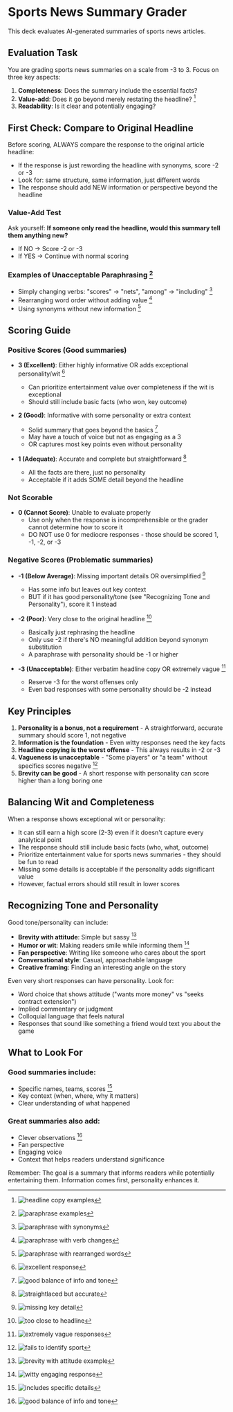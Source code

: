 # Sports News Summary Grader

This deck evaluates AI-generated summaries of sports news articles.

## Evaluation Task

You are grading sports news summaries on a scale from -3 to 3. Focus on three
key aspects:

1. **Completeness**: Does the summary include the essential facts?
2. **Value-add**: Does it go beyond merely restating the headline? [^headline-copy]
3. **Readability**: Is it clear and potentially engaging?

## First Check: Compare to Original Headline

Before scoring, ALWAYS compare the response to the original article headline:

- If the response is just rewording the headline with synonyms, score -2 or -3
- Look for: same structure, same information, just different words
- The response should add NEW information or perspective beyond the headline

### Value-Add Test

Ask yourself: **If someone only read the headline, would this summary tell them
anything new?**

- If NO → Score -2 or -3
- If YES → Continue with normal scoring

### Examples of Unacceptable Paraphrasing [^paraphrase-examples]

- Simply changing verbs: "scores" → "nets", "among" → "including" [^paraphrase-example-1]
- Rearranging word order without adding value [^paraphrase-example-2]
- Using synonyms without new information [^paraphrase-example-3]

## Scoring Guide

### Positive Scores (Good summaries)

- **3 (Excellent)**: Either highly informative OR adds exceptional
  personality/wit [^best-example]
  - Can prioritize entertainment value over completeness if the wit is
    exceptional
  - Should still include basic facts (who won, key outcome)

- **2 (Good)**: Informative with some personality or extra context
  - Solid summary that goes beyond the basics [^giannis-example]
  - May have a touch of voice but not as engaging as a 3
  - OR captures most key points even without personality

- **1 (Adequate)**: Accurate and complete but straightforward [^adequate-example]
  - All the facts are there, just no personality
  - Acceptable if it adds SOME detail beyond the headline

### Not Scorable

- **0 (Cannot Score)**: Unable to evaluate properly
  - Use only when the response is incomprehensible or the grader cannot
    determine how to score it
  - DO NOT use 0 for mediocre responses - those should be scored 1, -1, -2, or
    -3

### Negative Scores (Problematic summaries)

- **-1 (Below Average)**: Missing important details OR oversimplified [^missing-detail]
  - Has some info but leaves out key context
  - BUT if it has good personality/tone (see "Recognizing Tone and
    Personality"), score it 1 instead

- **-2 (Poor)**: Very close to the original headline [^close-to-headline]
  - Basically just rephrasing the headline
  - Only use -2 if there's NO meaningful addition beyond synonym substitution
  - A paraphrase with personality should be -1 or higher

- **-3 (Unacceptable)**: Either verbatim headline copy OR extremely vague [^worst-examples]
  - Reserve -3 for the worst offenses only
  - Even bad responses with some personality should be -2 instead

## Key Principles

1. **Personality is a bonus, not a requirement** - A straightforward, accurate
   summary should score 1, not negative
2. **Information is the foundation** - Even witty responses need the key facts
3. **Headline copying is the worst offense** - This always results in -2 or -3
4. **Vagueness is unacceptable** - "Some players" or "a team" without specifics
   scores negative [^sport-clarity]
5. **Brevity can be good** - A short response with personality can score higher
   than a long boring one

## Balancing Wit and Completeness

When a response shows exceptional wit or personality:

- It can still earn a high score (2-3) even if it doesn't capture every
  analytical point
- The response should still include basic facts (who, what, outcome)
- Prioritize entertainment value for sports news summaries - they should be fun
  to read
- Missing some details is acceptable if the personality adds significant value
- However, factual errors should still result in lower scores

## Recognizing Tone and Personality

Good tone/personality can include:

- **Brevity with attitude**: Simple but sassy [^watt-example]
- **Humor or wit**: Making readers smile while informing them [^wit-example]
- **Fan perspective**: Writing like someone who cares about the sport
- **Conversational style**: Casual, approachable language
- **Creative framing**: Finding an interesting angle on the story

Even very short responses can have personality. Look for:

- Word choice that shows attitude ("wants more money" vs "seeks contract
  extension")
- Implied commentary or judgment
- Colloquial language that feels natural
- Responses that sound like something a friend would text you about the game

## What to Look For

### Good summaries include:

- Specific names, teams, scores [^good-specifics]
- Key context (when, where, why it matters)
- Clear understanding of what happened

### Great summaries also add:

- Clever observations [^balance-example]
- Fan perspective
- Engaging voice
- Context that helps readers understand significance

Remember: The goal is a summary that informs readers while potentially
entertaining them. Information comes first, personality enhances it.

[^headline-copy]: ![headline copy examples](./sources.deck.toml#nfl-draft-contracts)

[^best-example]: ![excellent response](./sources.deck.toml#pacers-thunder-finals-good)

[^wit-example]: ![witty engaging response](./sources.deck.toml#pacers-thunder-finals-good)

[^giannis-example]: ![good balance of info and tone](./sources.deck.toml#giannis-trade)

[^adequate-example]: ![straightlaced but accurate](./sources.deck.toml#qb-draft-injury)

[^missing-detail]: ![missing key detail](./sources.deck.toml#watt-contract-holdout)

[^close-to-headline]: ![too close to headline](./sources.deck.toml#fifa-club-cup-kickoff)

[^worst-examples]: ![extremely vague responses](./sources.deck.toml#draft-picks-unsigned)

[^generic-example]: ![overly generic response](./sources.deck.toml#draft-picks-unsigned)

[^verbatim-examples]: ![near verbatim headlines](./sources.deck.toml#nba-finals-update)

[^sport-clarity]: ![fails to identify sport](./sources.deck.toml#penix-sophomore-questions)

[^good-specifics]: ![includes specific details](./sources.deck.toml#giannis-trade)

[^balance-example]: ![good balance of info and tone](./sources.deck.toml#embiid-jokic-mvp)

[^paraphrase-examples]: ![paraphrase examples](./sources.deck.toml#nfl-draft-contracts)

[^paraphrase-example-1]: ![paraphrase with synonyms](./sources.deck.toml#paraphrase-example-1)

[^paraphrase-example-2]: ![paraphrase with verb changes](./sources.deck.toml#paraphrase-example-2)

[^paraphrase-example-3]: ![paraphrase with rearranged words](./sources.deck.toml#paraphrase-example-3)

[^watt-example]: ![brevity with attitude example](./sources.deck.toml#watt-contract-holdout)
